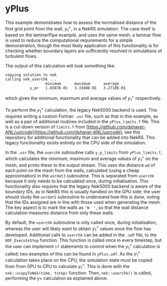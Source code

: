 # yPlus

This example demonstrates how to assess the normalised distance of the first grid point from the wall, $y_1^+$, in a NekRS simulation. The case itself is based on the laminarPipe example, and uses the same mesh; a laminar flow is used to reduce the computational requirements for a simple demonstration, though the most likely application of this functionality is for checking whether boundary layers are sufficiently resolved in simulations of turbulent flows.

The output of this calculation will look something like:
```
copying solution to nek
calling nek_userchk ...
                  minimum      maximum      average
           y_p+   1.8387E-01   3.3340E-01   3.2718E-01
```
which gives the minimum, maximum and average values of $y_1^+$ respectively.

To perform the $y_1^+$ calculation, the legacy Nek5000 backend is used. This requires writing a custom Fortran `.usr` file, such as that in this example, as well as a pair of additional routines included in the `yPlus_limits.f` file. This is a cut-down version of `limits.f` from [https://github.com/dshaver-ANL/usrcode](https://github.com/dshaver-ANL/usrcode); see this repository for additional functionality that can be added into NekRS. This legacy functionality exists entirely on the CPU side of the simulation.

In the `.usr` file, the `userchk` subroutine calls `y_p_limits` from `yPlus_limits.f`, which calculates the minimum, maximum and average values of $y_1^+$ on the mesh, and prints these to the output stream. This uses the distance `wd` of each point on the mesh from the walls, calculated (using a cheap approximation) in the `usrdat3` subroutine. This is separated from `userchk` because it only needs to be calculated once, during initialisation. This functionality also requires that the legacy Nek5000 backend is aware of the boundary IDs, as in NekRS this is usually handled on the GPU side; the user should study the `usrdat2` subroutine to understand how this is done, noting that the IDs assigned are in line with those used when generating the mesh. The key aspect is to mark the walls as `'W  '`, so that the wall distance calculation measures distance from only these walls.

By default, the `userchk` subroutine is only called once, during initialisation, whereas the user will likely want to obtain $y_1^+$ values once the flow has developed. Additional calls to `userchk` can be added in the `.udf` file, to the `UDF_ExecuteStep` function. This function is called once in every timestep, but the user can implement `if` statements to control when the $y_1^+$ calculation is called; two examples of this can be found in `yPlus.udf`. As the $y_1^+$ calculation takes place on the CPU, the simulation state must be copied from from GPU to CPU to calculate $y_1^+$. This is done with the `nek::ocopyToNek(time, tstep)` function. Then, `nek::userchk()` is called, performing the y+ calculation as explained above.